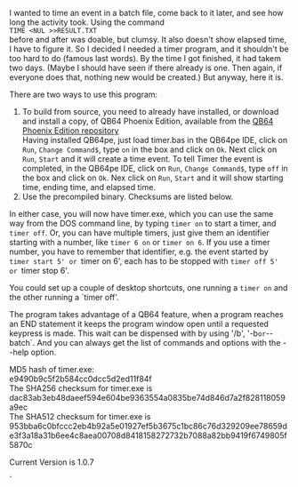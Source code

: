 I wanted to time an event in a batch file, come back to it later, and see how long the activity took. Using the command  
`TIME <NUL >>RESULT.TXT `  
before and after was doable, but clumsy. It also doesn't show elapsed time, I have to figure it. So I decided I needed a timer program, 
and it shouldn't be too hard to do (famous last words). By the time I got finished, it had takem two days. (Maybe I should have seen if 
there already is one. Then again, if everyone does that, nothing new would be created.) But anyway, here it is.  

There are two ways to use this program:  
1. To build from source, you need to already have installed, or download and install a copy, of QB64 Phoenix Edition, available from the [QB64 Phoenix Edition repository](https://github.com/QB64-Phoenix-Edition/QB64pe)  
Having installed QB64pe, just load timer.bas in the QB64pe IDE, click on `Run`, `Change Command$`, type `on` in the box and click on `Ok`. 
Next  click on `Run`, `Start` and it will create a time event. To tell Timer the event is completed, in the QB64pe IDE, click on `Run`, 
`Change Command$`, type `off` in the box and click on `Ok`. Nex  click on  `Run`, `Start` and it will show starting time, ending time, and elapsed time.
2. Use the precompiled binary. Checksums are listed below.  

In either case, you will now have timer.exe, which you can use the same way from the DOS command line, by typing `timer on` to start a timer, 
and `timer off`. Or, you can have multiple timers, just give them an identifier starting with a number, like `timer 6 on` or `timer on 6`. If you 
use a timer number, you have to remember that identifier, e.g. the event started by `timer start 5' or `timer on 6', each has to be stopped 
with `timer off 5' or `timer stop 6'.

You could set up a couple of desktop shortcuts, one running a `timer on` and the other running a `timer off'. 

The program takes advantage of a QB64 feature, when a program reaches an END statement it keeps the program window open until a requested keypress 
is made. This wait can be dispensed with by using '/b', '-b` or `--batch`. And you can always get the list of commands and options with the --help option. 

MD5 hash of timer.exe:  
e9490b9c5f2b584cc0dcc5d2ed11f84f  
The SHA256 checksum for timer.exe is  
dac83ab3eb48daeef594e604be9363554a0835be74d846d7a2f828118059a9ec  
The SHA512 checksum for timer.exe is  
953bba6c0bfccc2eb4b92a5e01927ef5b3675c1bc86c76d329209ee78659de3f3a18a31b6ee4c8aea00708d8418158272732b7088a82bb9419f6749805f5870c  

Current Version is 1.0.7



`
